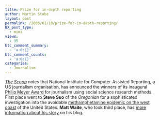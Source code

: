 ```yaml
---
title: Prize for in-depth reporting
author: Martin Stabe
layout: post
permalink: /2006/01/10/prize-for-in-depth-reporting/
BX_post_type:
  - mini
views:
  - 35
btc_comment_summary:
  - 'a:0:{}'
btc_comment_counts:
  - 'a:0:{}'
categories:
  - Journalism
---
```

*[The Scoop][1]* notes that National Institute for Computer-Assisted Reporting, a US journalism organisation, has announced the winners of its inaugural [Philip Meyer Award][2] for journalism using social science research methods. First place went to **Steve Suo** of the *Oregonian* for a sophisticated investigation into the avoidable [methamphetamine epidemic on the west coast][3] of the United States. **Matt Waite**, who took third place, has [more information about his story][4] on his blog.

 [1]: http://www.thescoop.org/archives/2006/01/10/2005-meyer-award-winners/
 [2]: http://www.ire.org/meyeraward/05winners.html
 [3]: http://www.oregonlive.com/special/oregonian/meth/
 [4]: http://www.mattwaite.com/2006/01/09/meyer-award/